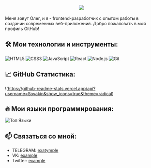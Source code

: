 <h1 align="center">
  <a href="https://git.io/typing-svg">
    <img src="https://readme-typing-svg.herokuapp.com/?lines=Hello,+There!+👋;Nice+to+meet+you!&center=true&size=30">
  </a>
</h1>

Меня зовут Олег, и я - frontend-разработчик с опытом работы в создании современных веб-приложений. Добро пожаловать в мой профиль GitHub!

## 🛠️ Мои технологии и инструменты:

![HTML5](https://img.shields.io/badge/-HTML5-E34F26?style=flat-square&logo=html5&logoColor=white)
![CSS3](https://img.shields.io/badge/-CSS3-1572B6?style=flat-square&logo=css3)
![JavaScript](https://img.shields.io/badge/-JavaScript-F7DF1E?style=flat-square&logo=javascript&logoColor=black)
![React](https://img.shields.io/badge/-React-61DAFB?style=flat-square&logo=react&logoColor=black)
![Node.js](https://img.shields.io/badge/-Node.js-339933?style=flat-square&logo=nodedotjs&logoColor=white)
![Git](https://img.shields.io/badge/-Git-F05032?style=flat-square&logo=git&logoColor=white)

## 📈 GitHub Статистика:

!(https://github-readme-stats.vercel.app/api?username=Sovakin&show_icons=true&theme=radical)

## 🔥 Мои языки программирования:

![Топ Языки](https://github-readme-stats.vercel.app/api/top-langs/?username=Sovakin&layout=compact&theme=radical)

## 📫 Связаться со мной:

- TELEGRAM: [exatymple](https://t.me/sovakin)
- VK: [example](vk.com/name_oleg)
- Twitter: [example](https://twitter.com/ваш_профиль)
